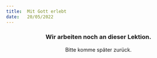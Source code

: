 ```yaml
---
title:  Mit Gott erlebt
date:   20/05/2022
---
```


### <center>Wir arbeiten noch an dieser Lektion.</center>
<center>Bitte komme später zurück.</center>